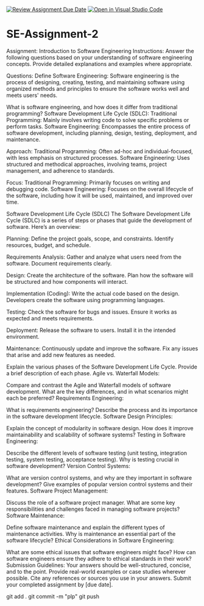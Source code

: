 [![Review Assignment Due Date](https://classroom.github.com/assets/deadline-readme-button-24ddc0f5d75046c5622901739e7c5dd533143b0c8e959d652212380cedb1ea36.svg)](https://classroom.github.com/a/-ucQIGTc)
[![Open in Visual Studio Code](https://classroom.github.com/assets/open-in-vscode-718a45dd9cf7e7f842a935f5ebbe5719a5e09af4491e668f4dbf3b35d5cca122.svg)](https://classroom.github.com/online_ide?assignment_repo_id=15215283&assignment_repo_type=AssignmentRepo)
# SE-Assignment-2
Assignment: Introduction to Software Engineering
Instructions:
Answer the following questions based on your understanding of software engineering concepts. Provide detailed explanations and examples where appropriate.

Questions:
Define Software Engineering:
Software engineering is the process of designing, creating, testing, and maintaining software using organized methods and principles to ensure the software works well and meets users' needs.



What is software engineering, and how does it differ from traditional programming?
Software Development Life Cycle (SDLC):
Traditional Programming: Mainly involves writing code to solve specific problems or perform tasks.
Software Engineering: Encompasses the entire process of software development, including planning, design, testing, deployment, and maintenance.

Approach:
Traditional Programming: Often ad-hoc and individual-focused, with less emphasis on structured processes.
Software Engineering: Uses structured and methodical approaches, involving teams, project management, and adherence to standards.

Focus:
Traditional Programming: Primarily focuses on writing and debugging code.
Software Engineering: Focuses on the overall lifecycle of the software, including how it will be used, maintained, and improved over time.

Software Development Life Cycle (SDLC)
The Software Development Life Cycle (SDLC) is a series of steps or phases that guide the development of software. Here’s an overview:

Planning:
Define the project goals, scope, and constraints.
Identify resources, budget, and schedule.

Requirements Analysis:
Gather and analyze what users need from the software.
Document requirements clearly.

Design:
Create the architecture of the software.
Plan how the software will be structured and how components will interact.

Implementation (Coding):
Write the actual code based on the design.
Developers create the software using programming languages.

Testing:
Check the software for bugs and issues.
Ensure it works as expected and meets requirements.

Deployment:
Release the software to users.
Install it in the intended environment.

Maintenance:
Continuously update and improve the software.
Fix any issues that arise and add new features as needed.



Explain the various phases of the Software Development Life Cycle. Provide a brief description of each phase.
Agile vs. Waterfall Models:





Compare and contrast the Agile and Waterfall models of software development. What are the key differences, and in what scenarios might each be preferred?
Requirements Engineering:

What is requirements engineering? Describe the process and its importance in the software development lifecycle.
Software Design Principles:

Explain the concept of modularity in software design. How does it improve maintainability and scalability of software systems?
Testing in Software Engineering:

Describe the different levels of software testing (unit testing, integration testing, system testing, acceptance testing). Why is testing crucial in software development?
Version Control Systems:

What are version control systems, and why are they important in software development? Give examples of popular version control systems and their features.
Software Project Management:

Discuss the role of a software project manager. What are some key responsibilities and challenges faced in managing software projects?
Software Maintenance:

Define software maintenance and explain the different types of maintenance activities. Why is maintenance an essential part of the software lifecycle?
Ethical Considerations in Software Engineering:

What are some ethical issues that software engineers might face? How can software engineers ensure they adhere to ethical standards in their work?
Submission Guidelines:
Your answers should be well-structured, concise, and to the point.
Provide real-world examples or case studies wherever possible.
Cite any references or sources you use in your answers.
Submit your completed assignment by [due date].

git add .
git commit -m "plp"
git push
